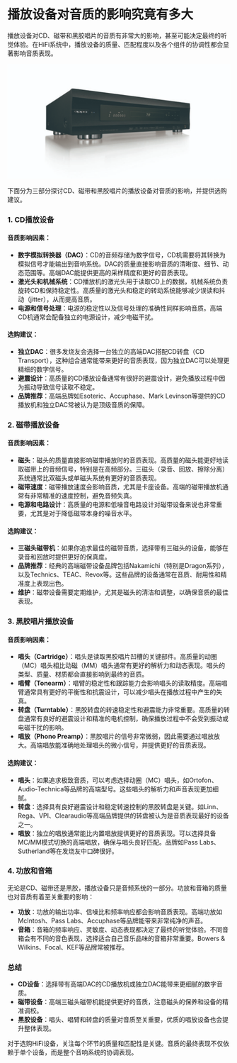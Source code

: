 # 播放设备对音质的影响究竟有多大



播放设备对CD、磁带和黑胶唱片的音质有非常大的影响，甚至可能决定最终的听觉体验。在HiFi系统中，播放设备的质量、匹配程度以及各个组件的协调性都会显著影响音质表现。

![image-20240925105055748](./assets/image-20240925105055748.png)

下面分为三部分探讨CD、磁带和黑胶唱片的播放设备对音质的影响，并提供选购建议。

### 1. **CD播放设备**

#### 音质影响因素：

-   **数字模拟转换器（DAC）**：CD的音频存储为数字信号，CD机需要将其转换为模拟信号才能输出到音响系统。DAC的质量直接影响音质的清晰度、细节、动态范围等。高端DAC能提供更高的采样精度和更好的音质表现。
-   **激光头和机械系统**：CD播放机的激光头用于读取CD上的数据，机械系统负责旋转CD和保持稳定性。高质量的激光头和稳定的转动系统能够减少误读和抖动（jitter），从而提高音质。
-   **电源和信号处理**：电源的稳定性以及信号处理的准确性同样影响音质。高端CD机通常会配备独立的电源设计，减少电磁干扰。

#### 选购建议：

-   **独立DAC**：很多发烧友会选择一台独立的高端DAC搭配CD转盘（CD Transport），这种组合通常能带来更好的音质表现，因为独立DAC可以处理更精细的数字信号。
-   **避震设计**：高质量的CD播放设备通常有很好的避震设计，避免播放过程中因为振动导致信号读取不稳定。
-   **品牌推荐**：高端品牌如Esoteric、Accuphase、Mark Levinson等提供的CD播放机和独立DAC常被认为是顶级音质的保障。

### 2. **磁带播放设备**

#### 音质影响因素：

-   **磁头**：磁头的质量直接影响磁带播放时的音质表现。高质量的磁头能更好地读取磁带上的音频信号，特别是在高频部分。三磁头（录音、回放、擦除分离）系统通常比双磁头或单磁头系统有更好的音质表现。
-   **磁带速度**：磁带播放速度会影响音质，尤其是卡座设备。高端的磁带播放机通常有非常精准的速度控制，避免音频失真。
-   **电源和电路设计**：高质量的电源和低噪音电路设计对磁带设备来说也非常重要，尤其是对于降低磁带本身的噪音水平。

#### 选购建议：

-   **三磁头磁带机**：如果你追求最佳的磁带音质，选择带有三磁头的设备，能够在录音和回放时提供更好的保真度。
-   **品牌推荐**：经典的高端磁带设备品牌包括Nakamichi（特别是Dragon系列），以及Technics、TEAC、Revox等。这些品牌的设备通常在音质、耐用性和精准度上表现出色。
-   **维护**：磁带设备需要定期维护，尤其是磁头的清洁和调整，以确保音质的最佳表现。

### 3. **黑胶唱片播放设备**

#### 音质影响因素：

-   **唱头（Cartridge）**：唱头是读取黑胶唱片凹槽的关键部件。高质量的动圈（MC）唱头相比动磁（MM）唱头通常有更好的解析力和动态表现。唱头的类型、质量、材质都会直接影响到最终的音质。
-   **唱臂（Tonearm）**：唱臂的稳定性和跟踪能力会影响唱头的读取精度。高端唱臂通常具有更好的平衡性和抗震设计，可以减少唱头在播放过程中产生的失真。
-   **转盘（Turntable）**：黑胶转盘的转速稳定性和避震能力非常重要。高质量的转盘通常有良好的避震设计和精准的电机控制，确保播放过程中不会受到振动或电磁干扰的影响。
-   **唱放（Phono Preamp）**：黑胶唱片的信号非常微弱，因此需要通过唱放放大。高端唱放能准确地处理唱头的微小信号，并提供更好的音质表现。

#### 选购建议：

-   **唱头**：如果追求极致音质，可以考虑选择动圈（MC）唱头，如Ortofon、Audio-Technica等品牌的高端型号。这些唱头的解析力和声音表现更加细腻。
-   **转盘**：选择具有良好避震设计和稳定转速控制的黑胶转盘是关键。如Linn、Rega、VPI、Clearaudio等高端品牌提供的转盘被认为是音质表现最好的设备之一。
-   **唱放**：独立的唱放通常能比内置唱放提供更好的音质表现。可以选择具备MC/MM模式切换的高端唱放，确保与唱头良好匹配。品牌如Pass Labs、Sutherland等在发烧友中口碑很好。

### 4. **功放和音箱**

无论是CD、磁带还是黑胶，播放设备只是音频系统的一部分。功放和音箱的质量也对音质有着至关重要的影响：

-   **功放**：功放的输出功率、信噪比和频率响应都会影响音质表现。高端功放如McIntosh、Pass Labs、Accuphase等品牌能带来非常纯净的声音。
-   **音箱**：音箱的频率响应、灵敏度、动态表现都决定了最终的听觉体验。不同音箱会有不同的音色表现，选择适合自己音乐品味的音箱非常重要。Bowers & Wilkins、Focal、KEF等品牌常被推荐。

### 总结

-   **CD设备**：选择带有高端DAC的CD播放机或独立DAC能带来更细腻的数字音质。
-   **磁带设备**：高端三磁头磁带机能提供更好的音质，注意磁头的保养和设备的精准调校。
-   **黑胶设备**：唱头、唱臂和转盘的质量对音质至关重要，优质的唱放设备也会提升整体表现。

对于选购HiFi设备，关注每个环节的质量和匹配性是关键。音质的最终表现不仅依赖于单个设备，而是整个音响系统的协调表现。